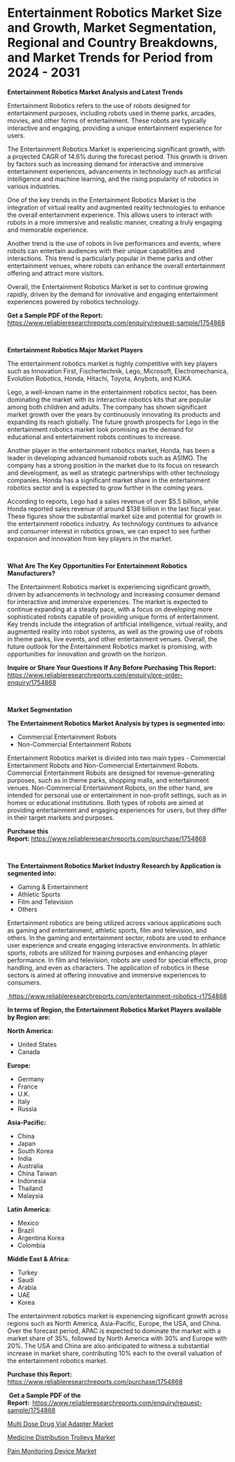 <p><h1>Entertainment Robotics Market Size and Growth, Market Segmentation, Regional and Country Breakdowns, and Market Trends for Period from 2024 -  2031</h1></p><p><strong>Entertainment Robotics Market Analysis and Latest Trends</strong></p>
<p><p>Entertainment Robotics refers to the use of robots designed for entertainment purposes, including robots used in theme parks, arcades, movies, and other forms of entertainment. These robots are typically interactive and engaging, providing a unique entertainment experience for users.</p><p>The Entertainment Robotics Market is experiencing significant growth, with a projected CAGR of 14.6% during the forecast period. This growth is driven by factors such as increasing demand for interactive and immersive entertainment experiences, advancements in technology such as artificial intelligence and machine learning, and the rising popularity of robotics in various industries.</p><p>One of the key trends in the Entertainment Robotics Market is the integration of virtual reality and augmented reality technologies to enhance the overall entertainment experience. This allows users to interact with robots in a more immersive and realistic manner, creating a truly engaging and memorable experience.</p><p>Another trend is the use of robots in live performances and events, where robots can entertain audiences with their unique capabilities and interactions. This trend is particularly popular in theme parks and other entertainment venues, where robots can enhance the overall entertainment offering and attract more visitors.</p><p>Overall, the Entertainment Robotics Market is set to continue growing rapidly, driven by the demand for innovative and engaging entertainment experiences powered by robotics technology.</p></p>
<p><strong>Get a Sample PDF of the Report:&nbsp;</strong> <a href="https://www.reliableresearchreports.com/enquiry/request-sample/1754868">https://www.reliableresearchreports.com/enquiry/request-sample/1754868</a></p>
<p>&nbsp;</p>
<p><strong>Entertainment Robotics Major Market Players</strong></p>
<p><p>The entertainment robotics market is highly competitive with key players such as Innovation First, Fischertechnik, Lego, Microsoft, Electromechanica, Evolution Robotics, Honda, Hitachi, Toyota, Anybots, and KUKA. </p><p>Lego, a well-known name in the entertainment robotics sector, has been dominating the market with its interactive robotics kits that are popular among both children and adults. The company has shown significant market growth over the years by continuously innovating its products and expanding its reach globally. The future growth prospects for Lego in the entertainment robotics market look promising as the demand for educational and entertainment robots continues to increase.</p><p>Another player in the entertainment robotics market, Honda, has been a leader in developing advanced humanoid robots such as ASIMO. The company has a strong position in the market due to its focus on research and development, as well as strategic partnerships with other technology companies. Honda has a significant market share in the entertainment robotics sector and is expected to grow further in the coming years.</p><p>According to reports, Lego had a sales revenue of over $5.5 billion, while Honda reported sales revenue of around $138 billion in the last fiscal year. These figures show the substantial market size and potential for growth in the entertainment robotics industry. As technology continues to advance and consumer interest in robotics grows, we can expect to see further expansion and innovation from key players in the market.</p></p>
<p>&nbsp;</p>
<p><strong>What Are The Key Opportunities For Entertainment Robotics Manufacturers?</strong></p>
<p><p>The Entertainment Robotics market is experiencing significant growth, driven by advancements in technology and increasing consumer demand for interactive and immersive experiences. The market is expected to continue expanding at a steady pace, with a focus on developing more sophisticated robots capable of providing unique forms of entertainment. Key trends include the integration of artificial intelligence, virtual reality, and augmented reality into robot systems, as well as the growing use of robots in theme parks, live events, and other entertainment venues. Overall, the future outlook for the Entertainment Robotics market is promising, with opportunities for innovation and growth on the horizon.</p></p>
<p><strong>Inquire or Share Your Questions If Any Before Purchasing This Report:</strong> <a href="https://www.reliableresearchreports.com/enquiry/pre-order-enquiry/1754868">https://www.reliableresearchreports.com/enquiry/pre-order-enquiry/1754868</a></p>
<p>&nbsp;</p>
<p><strong>Market Segmentation</strong></p>
<p><strong>The Entertainment Robotics Market Analysis by types is segmented into:</strong></p>
<p><ul><li>Commercial Entertainment Robots</li><li>Non-Commercial Entertainment Robots</li></ul></p>
<p><p>Entertainment Robotics market is divided into two main types - Commercial Entertainment Robots and Non-Commercial Entertainment Robots. Commercial Entertainment Robots are designed for revenue-generating purposes, such as in theme parks, shopping malls, and entertainment venues. Non-Commercial Entertainment Robots, on the other hand, are intended for personal use or entertainment in non-profit settings, such as in homes or educational institutions. Both types of robots are aimed at providing entertainment and engaging experiences for users, but they differ in their target markets and purposes.</p></p>
<p><strong>Purchase this Report:&nbsp;</strong><a href="https://www.reliableresearchreports.com/purchase/1754868">https://www.reliableresearchreports.com/purchase/1754868</a></p>
<p>&nbsp;</p>
<p><strong>The Entertainment Robotics Market Industry Research by Application is segmented into:</strong></p>
<p><ul><li>Gaming & Entertainment</li><li>Athletic Sports</li><li>Film and Television</li><li>Others</li></ul></p>
<p><p>Entertainment robotics are being utilized across various applications such as gaming and entertainment, athletic sports, film and television, and others. In the gaming and entertainment sector, robots are used to enhance user experience and create engaging interactive environments. In athletic sports, robots are utilized for training purposes and enhancing player performance. In film and television, robots are used for special effects, prop handling, and even as characters. The application of robotics in these sectors is aimed at offering innovative and immersive experiences to consumers.</p></p>
<p><a href="https://www.reliableresearchreports.com/entertainment-robotics-r1754868">&nbsp;https://www.reliableresearchreports.com/entertainment-robotics-r1754868</a></p>
<p><strong>In terms of Region, the Entertainment Robotics Market Players available by Region are:</strong></p>
<p>
    <p> <strong> North America: </strong>
        <ul>
            <li>United States</li>
            <li>Canada</li>
        </ul>
        </p> 
    <p> <strong> Europe: </strong>
        <ul>
            <li>Germany</li>
            <li>France</li>
            <li>U.K.</li>
            <li>Italy</li>
            <li>Russia</li>
        </ul>
        </p> 
    <p> <strong> Asia-Pacific: </strong>
        <ul>
            <li>China</li>
            <li>Japan</li>
            <li>South Korea</li>
            <li>India</li>
            <li>Australia</li>
            <li>China Taiwan</li>
            <li>Indonesia</li>
            <li>Thailand</li>
            <li>Malaysia</li>
        </ul>
        </p> 
    <p> <strong> Latin America: </strong>
        <ul>
            <li>Mexico</li>
            <li>Brazil</li>
            <li>Argentina Korea</li>
            <li>Colombia</li>
        </ul>
        </p> 
    <p> <strong> Middle East & Africa: </strong>
        <ul>
            <li>Turkey</li>
            <li>Saudi</li>
            <li>Arabia</li>
            <li>UAE</li>
            <li>Korea</li>
        </ul>
    </p>
    </p>
<p><p>The entertainment robotics market is experiencing significant growth across regions such as North America, Asia-Pacific, Europe, the USA, and China. Over the forecast period, APAC is expected to dominate the market with a market share of 35%, followed by North America with 30% and Europe with 20%. The USA and China are also anticipated to witness a substantial increase in market share, contributing 10% each to the overall valuation of the entertainment robotics market.</p></p>
<p><strong>Purchase this Report: </strong><a href="https://www.reliableresearchreports.com/purchase/1754868">https://www.reliableresearchreports.com/purchase/1754868</a></p>
<p>&nbsp;<strong>Get a Sample PDF of the Report:&nbsp;&nbsp;</strong><a href="https://www.reliableresearchreports.com/enquiry/request-sample/1754868">https://www.reliableresearchreports.com/enquiry/request-sample/1754868</a></p>
<p><strong></strong></p>
<p><p><a href="https://www.linkedin.com/pulse/multi-dose-drug-vial-adapter-market-size-outlook-forecast-mmore?trackingId=uamssh%2F1X79LoxoOkkKAog%3D%3D">Multi Dose Drug Vial Adapter Market</a></p><p><a href="https://www.linkedin.com/pulse/medicine-distribution-trolleys-market-outlook-industry-atqfe?trackingId=VeKukn3mwz6NfmXxDrr8ZQ%3D%3D">Medicine Distribution Trolleys Market</a></p><p><a href="https://www.linkedin.com/pulse/pain-monitoring-device-market-comprehensive-assessment-type-lxsoe?trackingId=qEoHnqoqESr8ShdL5LWwRg%3D%3D">Pain Monitoring Device Market</a></p></p>